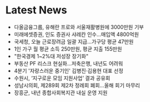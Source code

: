 # Latest News
-  다올금융그룹, 유해란 프로와 서울재활병원에 3000만원 기부
-  미래에셋증권, 인도 증권사 샤레칸 인수…매입액 4800억원
-  국세청, 오늘 근로장려금 일괄 지급…가구당 평균 47만원
-  1인 가구 월 평균 소득 250만원, 평균 지출 155만원
-  "한국경제 1~2%대 저성장 장기화"
-  부동산 PF 리스크 현실화…저축은행, 내년도 어려워
-  4분기 '자랑스러운 중기인' 김병진·김용현 대표 선정
-  수원시, ‘지구로운 모임 지원사업’ 결과 공유회
-  성남시의회, 제289회 제2차 정례회 폐회…올해 회기 마무리
-  장흥군, 내년 종합사회복지관 내실 운영 지원
